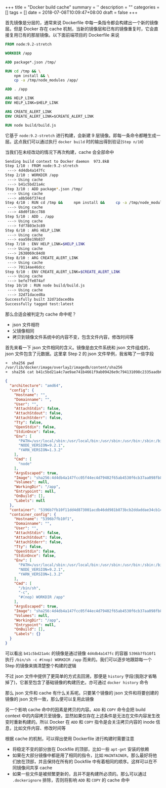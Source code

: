 
+++
title = "Docker build cache"
summary = ''
description = ""
categories = []
tags = []
date = 2018-07-08T10:09:47+08:00
draft = false
+++

首先镜像是分层的，通常来说 Dockerfile 中每一条指令都会构建出一个新的镜像层。但是 Docker 存在 cache 机制，当新的镜像层和已有的镜像重复时，它会直接复用已有的那层镜像。以下面前端项目的 Dockerfile 来说

```Dockerfile
FROM node:9.2-stretch

WORKDIR /app

ADD package*.json /tmp/

RUN cd /tmp && \
    npm install && \
    cp -a /tmp/node_modules /app/

ADD . /app

ARG HELP_LINK
ENV HELP_LINK=$HELP_LINK

ARG CREATE_ALERT_LINK
ENV CREATE_ALERT_LINK=$CREATE_ALERT_LINK

RUN node build/build.js
```

它基于 `node:9.2-stretch` 进行构建，会新建 9 层镜像。即每一条命令都睡生成一层。这点我们可以通过执行 `docker build` 时的输出得到验证(`Step n/10`)

当我们在未经改动的情况下再次构建，cache 会全部命中

```Bash
Sending build context to Docker daemon  973.8kB                                              
Step 1/10 : FROM node:9.2-stretch
 ---> 4d4db4a147fc
Step 2/10 : WORKDIR /app
 ---> Using cache
 ---> b41c5bd21a4c
Step 3/10 : ADD package*.json /tmp/
 ---> Using cache
 ---> a8b566f374cd
Step 4/10 : RUN cd /tmp &&     npm install &&     cp -a /tmp/node_modules /app/              
 ---> Using cache
 ---> 48d0f18cc788
Step 5/10 : ADD . /app
 ---> Using cache
 ---> fdf7803e3c89
Step 6/10 : ARG HELP_LINK
 ---> Using cache
 ---> eaa58e19b837
Step 7/10 : ENV HELP_LINK=$HELP_LINK
 ---> Using cache
 ---> 2638069c84d8
Step 8/10 : ARG CREATE_ALERT_LINK
 ---> Using cache
 ---> 70114ae46dcc
Step 9/10 : ENV CREATE_ALERT_LINK=$CREATE_ALERT_LINK                                         
 ---> Using cache
 ---> befe7fe074af
Step 10/10 : RUN node build/build.js
 ---> Using cache
 ---> 32d71daced8a
Successfully built 32d71daced8a
Successfully tagged test:latest   
```

那么合适会被判定为 cache 命中呢？

- json 文件相符
- 父镜像相同
- 拷贝到镜像文件系统中的内容不变，包含文件内容，修改时间等

首先来看一下 json 文件相同的含义。镜像是由文件系统和 json 文件组成的，json 文件包含了元数据。这里拿 Step 2 的 json 文件举例，我省略了一些字段

```Bash
➜  sha256 pwd
/var/lib/docker/image/overlay2/imagedb/content/sha256
➜  sha256 cat b41c5bd21a4c7ae9ae741b4661f9ab09426e9c794131098c2335aadb6be5821e | jq . -C
```

```Json
{
  "architecture": "amd64",
  "config": {
    "Hostname": "",
    "Domainname": "",
    "User": "",
    "AttachStdin": false,
    "AttachStdout": false,
    "AttachStderr": false,
    "Tty": false,
    "OpenStdin": false,
    "StdinOnce": false,
    "Env": [
      "PATH=/usr/local/sbin:/usr/local/bin:/usr/sbin:/usr/bin:/sbin:/bin",
      "NODE_VERSION=9.2.1",
      "YARN_VERSION=1.3.2"
    ],
    "Cmd": [
      "node"
    ],
    "ArgsEscaped": true,
    "Image": "sha256:4d4db4a147fcc05f44ec4d79402f65ab4530f6cb37aa098fb8ea829a4cf5348a",
    "Volumes": null,
    "WorkingDir": "/app",
    "Entrypoint": null,
    "OnBuild": [],
    "Labels": null
  },
  "container": "5396b7fb10f11dd4d873001acdb46dd981b873bcb2ddaddae34cb1c6adc94888",
  "container_config": {
    "Hostname": "5396b7fb10f1",
    "Domainname": "",
    "User": "",
    "AttachStdin": false,
    "AttachStdout": false,
    "AttachStderr": false,
    "Tty": false,
    "OpenStdin": false,
    "StdinOnce": false,
    "Env": [
      "PATH=/usr/local/sbin:/usr/local/bin:/usr/sbin:/usr/bin:/sbin:/bin",
      "NODE_VERSION=9.2.1",
      "YARN_VERSION=1.3.2"
    ],
    "Cmd": [
      "/bin/sh",
      "-c",
      "#(nop) WORKDIR /app"
    ],
    "ArgsEscaped": true,
    "Image": "sha256:4d4db4a147fcc05f44ec4d79402f65ab4530f6cb37aa098fb8ea829a4cf5348a",
    "Volumes": null,
    "WorkingDir": "/app",
    "Entrypoint": null,
    "OnBuild": [],
    "Labels": {}
  }
}
```

可以看出 `b41c5bd21a4c` 的镜像是通过镜像 `4d4db4a147fc` 的容器 `5396b7fb10f1` 执行 `/bin/sh -c #(nop) WORKDIR /app` 而来的。我们可以逐步地跟踪每一个 Step 的镜像来搞清楚整个构建的逻辑

不过 json 文件中提供了更简单的方式去回溯，那便是 `history` 字段(我刚才省略掉了)，它甚至包含了基础镜像的构建历史。亦可通过 `docker history` 命令

那么 json 文件和 cache 有什么关系呢。只要某个镜像的 json 文件和将要创建的镜像的 json 文件一致，那么便可以复用此镜像

另一个影响 cache 命中的因素是拷贝的内容。`ADD` 和 `COPY` 命令会把 build context 中的内容拷贝至镜像，显然如果仅存在上述条件是无法在文件内容发生改变时重新构建的。所以 Docker 在 `ADD` 和 `COPY` 指令是会关注拷贝内容的 inode 信息，比如文件内容、修改时间等

根据 cache 的机制，可以得出使用 Dockerfile 进行构建时需要注意

- 将稳定不变的部分放在 Dockfile 的顶部，比如一些 `apt-get` 安装的依赖
- 如果在大部分镜像中都是用了相同的指令，比如 `MAINTAINER`，那么最好将他们放在顶部，并且保持在所有的 Dockfile 中有着相同的顺序。这样可以在不同镜像间共享 cache
- 如果一些文件是被频繁更新的，且并不是构建所必须的。那么可以通过 `.dockerignore` 排除，否则将影响 `ADD` 和 `COPY` 的 cache 命中

    